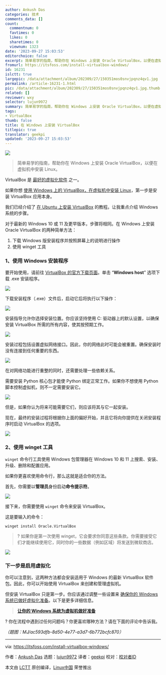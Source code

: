 ```yaml
---
author: Ankush Das
categories: 技术
comments_data: []
count:
  commentnum: 0
  favtimes: 0
  likes: 0
  sharetimes: 0
  viewnum: 1323
date: '2023-09-27 15:03:53'
editorchoice: false
excerpt: 简单易学的指南，帮助你在 Windows 上安装 Oracle VirtualBox，以便在虚拟机中安装 Linux。
fromurl: https://itsfoss.com/install-virtualbox-windows/
id: 16231
islctt: true
largepic: /data/attachment/album/202309/27/150351mos0snvjpqnz4qv1.jpg
permalink: /article-16231-1.html
pic: /data/attachment/album/202309/27/150351mos0snvjpqnz4qv1.jpg.thumb.jpg
related: []
reviewer: wxy
selector: lujun9972
summary: 简单易学的指南，帮助你在 Windows 上安装 Oracle VirtualBox，以便在虚拟机中安装 Linux。
tags:
- VirtualBox
thumb: false
title: 在 Windows 上安装 VirtualBox
titlepic: true
translator: geekpi
updated: '2023-09-27 15:03:53'
---
```


![](/data/attachment/album/202309/27/150351mos0snvjpqnz4qv1.jpg)



> 
> 简单易学的指南，帮助你在 Windows 上安装 Oracle VirtualBox，以便在虚拟机中安装 Linux。
> 
> 
> 


VirtualBox 是 [最好的虚拟化软件](/article-15911-1.html) 之一。


如果你想 [使用 Windows 上的 VirtualBox，在虚拟机中安装 Linux](/article-15183-1.html)，第一步是安装 VirtualBox 应用本身。


我们已经介绍了 [在 Ubuntu 上安装 VirtualBox](/article-11282-1.html) 的教程。让我重点介绍 Windows 系统的步骤。


对于最新的 Windows 10 或 11 及更早版本，步骤将相同。在 Windows 上安装 Oracle VirtualBox 的两种简单方法：


1. 下载 Windows 版安装程序并按照屏幕上的说明进行操作
2. 使用 winget 工具


### 1、使用 Windows 安装程序


要开始使用，请前往 [VirtualBox 的官方下载页面](https://www.virtualbox.org/wiki/Downloads)。单击 “**Windows host**” 选项下载 .exe 安装程序。


![](/data/attachment/album/202309/27/150353zzpm38pm5rmtlx0e.jpg)


下载安装程序（.exe）文件后，启动它后将执行以下操作：


![](/data/attachment/album/202309/27/150353myrceynre2epnz2y.jpg)


安装指导允许你选择安装位置。你应该坚持使用 C: 驱动器上的默认设置，以确保安装 VirtualBox 所需的所有内容，使其按预期工作。


![](/data/attachment/album/202309/27/150353puwidrd7abxuxp7a.jpg)


安装过程包括设置虚拟网络接口。因此，你的网络此时可能会被重置。确保安装时没有连接到任何重要的东西。


![](/data/attachment/album/202309/27/150353plder3uiob8ejf3v.jpg)


在对网络功能进行重整的同时，还需要处理一些依赖关系。


需要安装 Python 核心包才能使 Python 绑定正常工作。如果你不想使用 Python 脚本控制虚拟机，则不一定需要安装它。


![](/data/attachment/album/202309/27/150353ss04jbmq6t7sk099.jpg)


但是，如果你认为将来可能需要它们，则应该将其与它一起安装。


现在，最终的安装过程将根据你上面的偏好开始，并且它将向你提供在关闭安装程序时启动 VirtualBox 的选项。


![](/data/attachment/album/202309/27/150353qujyfky2xpqwq5qn.jpg)


### 2、使用 winget 工具


`winget` 命令行工具使用 Windows 包管理器在 Windows 10 和 11 上搜索、安装、升级、删除和配置应用。


如果你更喜欢使用命令行，那么这就是适合你的方法。


首先，你需要以**管理员**身份启动**命令提示符**。


![](/data/attachment/album/202309/27/150354ltrek7rrzxuxef7u.jpg)


接下来，你需要使用 `winget` 命令来安装 VirtualBox。


这是要输入的命令：



```
winget install Oracle.VirtualBox

```


> 
> ? 如果你是第一次使用 winget，它会要求你同意这些条款。你需要接受它们才能继续使用它，同时你的一些数据（例如区域）将发送到微软商店。
> 
> 
> 


![](/data/attachment/album/202309/27/150354izrqh18v80nr06hq.jpg)


### 下一步是启用虚拟化


你可以注意到，这两种方法都会安装适用于 Windows 的最新 VirtualBox 软件包。因此，你可以开始使用 VirtualBox 来创建和管理虚拟机。


但安装 VirtualBox 只是第一步。你应该通过调整一些设置来 [确保你的 Windows 系统已做好虚拟化准备](/article-16186-1.html)。以下是更多详细信息。



> 
> **[让你的 Windows 系统为虚拟机做好准备](/article-16186-1.html)**
> 
> 
> 


? 你在流程中遇到过任何问题吗？你更喜欢哪种方法？请在下面的评论中告诉我。


*（题图：MJ/ac593dfb-8d50-4e77-a3d7-6b772bcfc870）*




---


via: <https://itsfoss.com/install-virtualbox-windows/>


作者：[Ankush Das](https://itsfoss.com/author/ankush/) 选题：[lujun9972](https://github.com/lujun9972) 译者：[geekpi](https://github.com/geekpi) 校对：[校对者ID](https://github.com/%E6%A0%A1%E5%AF%B9%E8%80%85ID)


本文由 [LCTT](https://github.com/LCTT/TranslateProject) 原创编译，[Linux中国](https://linux.cn/) 荣誉推出